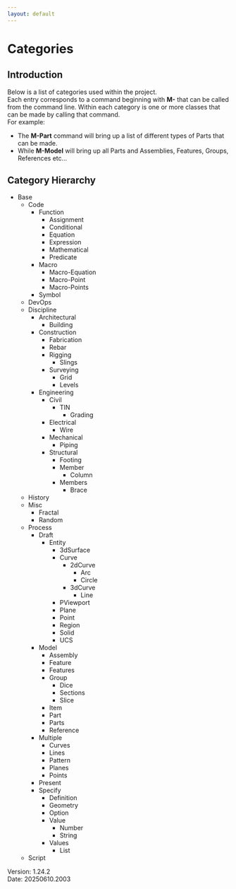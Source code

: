```yaml
---
layout: default
---
```


# Categories

## Introduction

Below is a list of categories used within the project.  
Each entry corresponds to a command beginning with **M\-** that can be called from the command line.
Within each category is one or more classes that can be made by calling that command.  
For example: 

- The **M-Part** command will bring up a list of different types of Parts that can be made.  
- While **M-Model** will bring up all Parts and Assemblies, Features, Groups, References etc...  

## Category Hierarchy

- Base
  - Code
    - Function
      - Assignment
      - Conditional
      - Equation
      - Expression
      - Mathematical
      - Predicate
    - Macro
      - Macro-Equation
      - Macro-Point
      - Macro-Points
    - Symbol
  - DevOps
  - Discipline
    - Architectural
      - Building
    - Construction
      - Fabrication
      - Rebar
      - Rigging
        - Slings
      - Surveying
        - Grid
        - Levels
    - Engineering
      - Civil
        - TIN
          - Grading
      - Electrical
        - Wire
      - Mechanical
        - Piping
      - Structural
        - Footing
        - Member
          - Column
        - Members
          - Brace
  - History
  - Misc
    - Fractal
    - Random
  - Process
    - Draft
      - Entity
        - 3dSurface
        - Curve
          - 2dCurve
            - Arc
            - Circle
          - 3dCurve
            - Line
        - PViewport
        - Plane
        - Point
        - Region
        - Solid
        - UCS
    - Model
      - Assembly
      - Feature
      - Features
      - Group
        - Dice
        - Sections
        - Slice
      - Item
      - Part
      - Parts
      - Reference
    - Multiple
      - Curves
      - Lines
      - Pattern
      - Planes
      - Points
    - Present
    - Specify
      - Definition
      - Geometry
      - Option
      - Value
        - Number
        - String
      - Values
        - List
  - Script

Version:  1.24.2
<br>
Date: 20250610.2003
